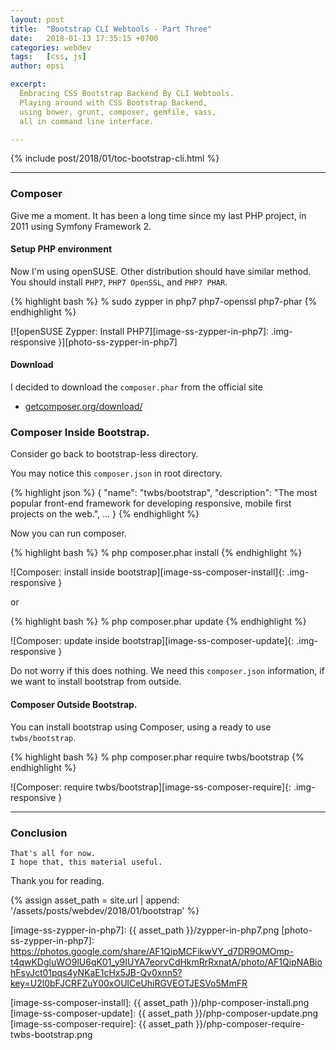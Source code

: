 ```yaml
---
layout: post
title:  "Bootstrap CLI Webtools - Part Three"
date:   2018-01-13 17:35:15 +0700
categories: webdev
tags:   [css, js]
author: epsi

excerpt:
  Embracing CSS Bootstrap Backend By CLI Webtools.
  Playing around with CSS Bootstrap Backend,
  using bower, grunt, composer, gemfile, sass,
  all in command line interface.

---
```


{% include post/2018/01/toc-bootstrap-cli.html %}

-- -- --

### Composer

Give me a moment.
It has been a long time since my last PHP project,
in 2011 using Symfony Framework 2.

#### Setup PHP environment

Now I'm using openSUSE. 
Other distribution should have similar method.
You should install <code>PHP7</code>,
<code>PHP7 OpenSSL</code>, and <code>PHP7 PHAR</code>.

{% highlight bash %}
% sudo zypper in php7 php7-openssl php7-phar
{% endhighlight %}

[![openSUSE Zypper: Install PHP7][image-ss-zypper-in-php7]: .img-responsive }][photo-ss-zypper-in-php7]

#### Download

I decided to download the <code>composer.phar</code> from the official site

* [getcomposer.org/download/](https://getcomposer.org/download/)

### Composer Inside Bootstrap.

Consider go back to bootstrap-less directory.

You may notice this <code>composer.json</code> in root directory.

{% highlight json %}
{
  "name": "twbs/bootstrap",
  "description": "The most popular front-end framework for developing responsive, mobile first projects on the web.",
  ...
}
{% endhighlight %}

Now you can run composer.

{% highlight bash %}
% php composer.phar install
{% endhighlight %}

![Composer: install inside bootstrap][image-ss-composer-install]{: .img-responsive }

or

{% highlight bash %}
% php composer.phar update
{% endhighlight %}

![Composer: update inside bootstrap][image-ss-composer-update]{: .img-responsive }

Do not worry if this does nothing. 
We need this <code>composer.json</code> information,
if we want to install bootstrap from outside.

#### Composer Outside Bootstrap.

You can install bootstrap using Composer,
using a ready to use <code>twbs/bootstrap</code>.

{% highlight bash %}
% php composer.phar require twbs/bootstrap
{% endhighlight %}

![Composer: require twbs/bootstrap][image-ss-composer-require]{: .img-responsive }

-- -- --

### Conclusion

	That's all for now.
	I hope that, this material useful.

Thank you for reading.

[//]: <> ( -- -- -- links below -- -- -- )

{% assign asset_path = site.url | append: '/assets/posts/webdev/2018/01/bootstrap' %}

[image-ss-zypper-in-php7]: {{ asset_path }}/zypper-in-php7.png
[photo-ss-zypper-in-php7]: https://photos.google.com/share/AF1QipMCFikwVY_d7DR9OMOmp-t4qwKDgluWO9lU6qK01_y9IUYA7eorvCdHkmRrRxnatA/photo/AF1QipNABiohFsyJct01pqs4yNKaE1cHx5JB-Qv0xnn5?key=U2l0bFJCRFZuY00xOUlCeUhiRGVEOTJESVo5MmFR

[image-ss-composer-install]: {{ asset_path }}/php-composer-install.png
[image-ss-composer-update]:  {{ asset_path }}/php-composer-update.png
[image-ss-composer-require]: {{ asset_path }}/php-composer-require-twbs-bootstrap.png
